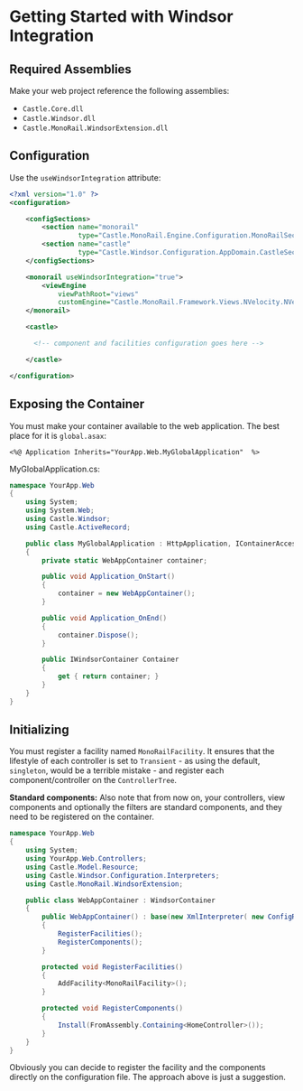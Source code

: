 # Getting Started with Windsor Integration

## Required Assemblies

Make your web project reference the following assemblies:

* `Castle.Core.dll`
* `Castle.Windsor.dll`
* `Castle.MonoRail.WindsorExtension.dll`

## Configuration

Use the `useWindsorIntegration` attribute:

```xml
<?xml version="1.0" ?>
<configuration>

    <configSections>
        <section name="monorail"
                 type="Castle.MonoRail.Engine.Configuration.MonoRailSectionHandler, Castle.MonoRail.Engine" />
        <section name="castle"
                 type="Castle.Windsor.Configuration.AppDomain.CastleSectionHandler, Castle.Windsor" />
    </configSections>

    <monorail useWindsorIntegration="true">
		<viewEngine
			viewPathRoot="views"
			customEngine="Castle.MonoRail.Framework.Views.NVelocity.NVelocityViewEngine, Castle.MonoRail.Framework.Views.NVelocity" />
    </monorail>

    <castle>

      <!-- component and facilities configuration goes here -->

    </castle>

</configuration>
```

## Exposing the Container

You must make your container available to the web application. The best place for it is `global.asax`:

```
<%@ Application Inherits="YourApp.Web.MyGlobalApplication"  %>
```

MyGlobalApplication.cs:

```csharp
namespace YourApp.Web
{
    using System;
    using System.Web;
    using Castle.Windsor;
    using Castle.ActiveRecord;

    public class MyGlobalApplication : HttpApplication, IContainerAccessor
    {
        private static WebAppContainer container;

        public void Application_OnStart()
        {
            container = new WebAppContainer();
        }

        public void Application_OnEnd()
        {
            container.Dispose();
        }

        public IWindsorContainer Container
        {
            get { return container; }
        }
    }
}
```

## Initializing

You must register a facility named `MonoRailFacility`. It ensures that the lifestyle of each controller is set to `Transient` - as using the default, `singleton`, would be a terrible mistake - and register each component/controller on the `ControllerTree`.

**Standard components:** Also note that from now on, your controllers, view components and optionally the filters are standard components, and they need to be registered on the container.

```csharp
namespace YourApp.Web
{
	using System;
	using YourApp.Web.Controllers;
	using Castle.Model.Resource;
	using Castle.Windsor.Configuration.Interpreters;
	using Castle.MonoRail.WindsorExtension;

	public class WebAppContainer : WindsorContainer
	{
		public WebAppContainer() : base(new XmlInterpreter( new ConfigResource() ))
		{
			RegisterFacilities();
			RegisterComponents();
		}

		protected void RegisterFacilities()
		{
			AddFacility<MonoRailFacility>();
		}

		protected void RegisterComponents()
		{
			Install(FromAssembly.Containing<HomeController>());
		}
	}
}
```

Obviously you can decide to register the facility and the components directly on the configuration file. The approach above is just a suggestion.